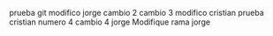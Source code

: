 prueba git
modifico jorge
cambio 2
cambio 3 modifico cristian
prueba cristian numero 4
cambio 4 jorge
Modifique rama jorge
